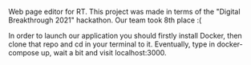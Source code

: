 Web page editor for RT. 
This project was made in terms of the "Digital Breakthrough 2021" hackathon. 
Our team took 8th place :(

In order to launch our application you should firstly install Docker, then clone that repo and cd in your terminal to it.
Eventually, type in docker-compose up, wait a bit and visit localhost:3000.
